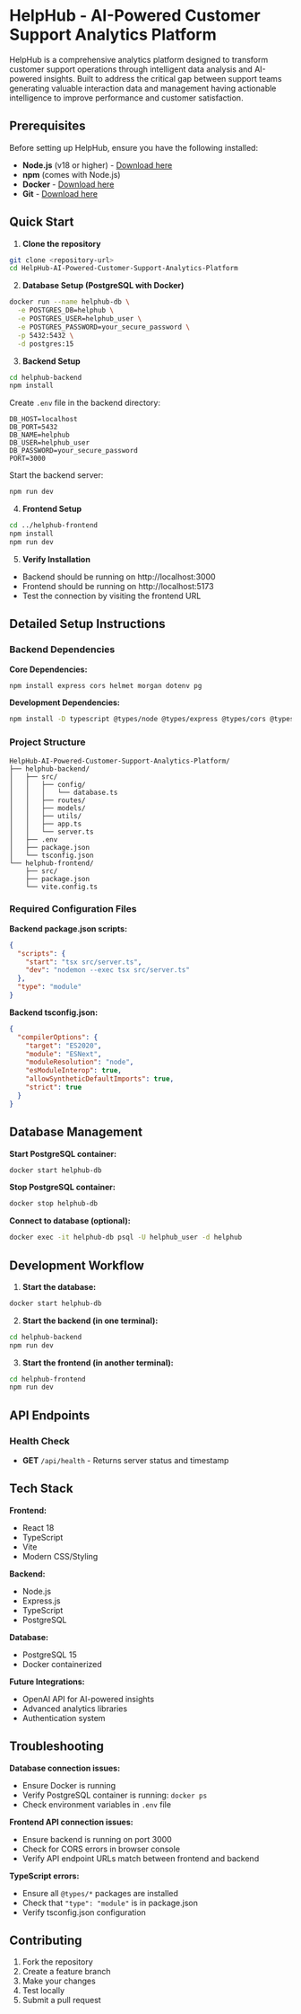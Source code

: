 # HelpHub - AI-Powered Customer Support Analytics Platform

HelpHub is a comprehensive analytics platform designed to transform customer support operations through intelligent data analysis and AI-powered insights. Built to address the critical gap between support teams generating valuable interaction data and management having actionable intelligence to improve performance and customer satisfaction.

## Prerequisites

Before setting up HelpHub, ensure you have the following installed:

- **Node.js** (v18 or higher) - [Download here](https://nodejs.org/)
- **npm** (comes with Node.js)
- **Docker** - [Download here](https://www.docker.com/products/docker-desktop)
- **Git** - [Download here](https://git-scm.com/)

## Quick Start

1. **Clone the repository**
```bash
git clone <repository-url>
cd HelpHub-AI-Powered-Customer-Support-Analytics-Platform
```

2. **Database Setup (PostgreSQL with Docker)**
```bash
docker run --name helphub-db \
  -e POSTGRES_DB=helphub \
  -e POSTGRES_USER=helphub_user \
  -e POSTGRES_PASSWORD=your_secure_password \
  -p 5432:5432 \
  -d postgres:15
```

3. **Backend Setup**
```bash
cd helphub-backend
npm install
```

Create `.env` file in the backend directory:
```env
DB_HOST=localhost
DB_PORT=5432
DB_NAME=helphub
DB_USER=helphub_user
DB_PASSWORD=your_secure_password
PORT=3000
```

Start the backend server:
```bash
npm run dev
```

4. **Frontend Setup**
```bash
cd ../helphub-frontend
npm install
npm run dev
```

5. **Verify Installation**
- Backend should be running on http://localhost:3000
- Frontend should be running on http://localhost:5173
- Test the connection by visiting the frontend URL

## Detailed Setup Instructions

### Backend Dependencies

**Core Dependencies:**
```bash
npm install express cors helmet morgan dotenv pg
```

**Development Dependencies:**
```bash
npm install -D typescript @types/node @types/express @types/cors @types/morgan @types/pg tsx nodemon
```

### Project Structure

```
HelpHub-AI-Powered-Customer-Support-Analytics-Platform/
├── helphub-backend/
│   ├── src/
│   │   ├── config/
│   │   │   └── database.ts
│   │   ├── routes/
│   │   ├── models/
│   │   ├── utils/
│   │   ├── app.ts
│   │   └── server.ts
│   ├── .env
│   ├── package.json
│   └── tsconfig.json
└── helphub-frontend/
    ├── src/
    ├── package.json
    └── vite.config.ts
```

### Required Configuration Files

**Backend package.json scripts:**
```json
{
  "scripts": {
    "start": "tsx src/server.ts",
    "dev": "nodemon --exec tsx src/server.ts"
  },
  "type": "module"
}
```

**Backend tsconfig.json:**
```json
{
  "compilerOptions": {
    "target": "ES2020",
    "module": "ESNext",
    "moduleResolution": "node",
    "esModuleInterop": true,
    "allowSyntheticDefaultImports": true,
    "strict": true
  }
}
```

## Database Management

**Start PostgreSQL container:**
```bash
docker start helphub-db
```

**Stop PostgreSQL container:**
```bash
docker stop helphub-db
```

**Connect to database (optional):**
```bash
docker exec -it helphub-db psql -U helphub_user -d helphub
```

## Development Workflow

1. **Start the database:**
```bash
docker start helphub-db
```

2. **Start the backend (in one terminal):**
```bash
cd helphub-backend
npm run dev
```

3. **Start the frontend (in another terminal):**
```bash
cd helphub-frontend
npm run dev
```

## API Endpoints

### Health Check
- **GET** `/api/health` - Returns server status and timestamp

## Tech Stack

**Frontend:**
- React 18
- TypeScript
- Vite
- Modern CSS/Styling

**Backend:**
- Node.js
- Express.js
- TypeScript
- PostgreSQL

**Database:**
- PostgreSQL 15
- Docker containerized

**Future Integrations:**
- OpenAI API for AI-powered insights
- Advanced analytics libraries
- Authentication system

## Troubleshooting

**Database connection issues:**
- Ensure Docker is running
- Verify PostgreSQL container is running: `docker ps`
- Check environment variables in `.env` file

**Frontend API connection issues:**
- Ensure backend is running on port 3000
- Check for CORS errors in browser console
- Verify API endpoint URLs match between frontend and backend

**TypeScript errors:**
- Ensure all `@types/*` packages are installed
- Check that `"type": "module"` is in package.json
- Verify tsconfig.json configuration

## Contributing

1. Fork the repository
2. Create a feature branch
3. Make your changes
4. Test locally
5. Submit a pull request
